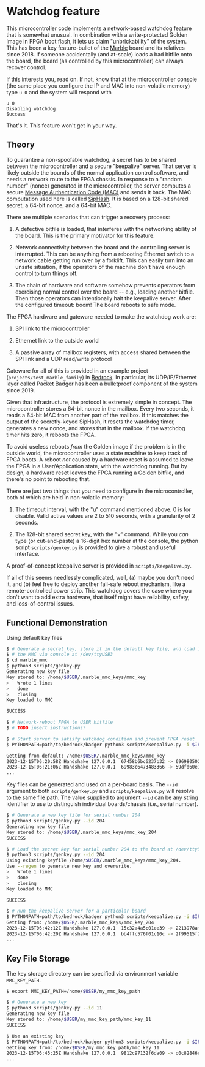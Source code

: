 # Watchdog feature

This microcontroller code implements a network-based watchdog feature
that is somewhat unusual.  In combination with a write-protected Golden Image
in FPGA boot flash, it lets us claim "unbrickability" of the system.
This has been a key feature-bullet of the
[Marble](https://github.com/BerkeleyLab/Marble) board and its relatives
since 2018.
If someone accidentally (and at-scale) loads a bad bitfile onto the board,
the board (as controlled by this microcontroller) can always recover control.

If this interests you, read on.  If not, know that at the microcontroller
console (the same place you configure the IP and MAC into non-volatile
memory) type `u 0` and the system will respond with
```
u 0
Disabling watchdog
Success
```
That's it.  This feature won't get in your way.

## Theory

To guarantee a non-spoofable watchdog, a secret has to be shared between
the microcontroller and a secure "keepalive" server.  That server is likely
outside the bounds of the normal application control software, and needs
a network route to the FPGA chassis.  In response to a "random number"
(nonce) generated in the microcontroller, the server computes a secure
[Message Authentication Code (MAC)](https://en.wikipedia.org/wiki/Message_authentication_code)
and sends it back.  The MAC computation used here is called
[SipHash](https://en.wikipedia.org/wiki/SipHash).  It is based
on a 128-bit shared secret, a 64-bit nonce, and a 64-bit MAC.

There are multiple scenarios that can trigger a recovery process:

1. A defective bitfile is loaded, that interferes with the networking
ability of the board.  This is the primary motivator for this feature.

2. Network connectivity between the board and the controlling server
is interrupted.  This can be anything from a rebooting Ethernet switch
to a network cable getting run over by a forklift.  This can easily turn
into an unsafe situation, if the operators of the machine don't have
enough control to turn things off.

3. The chain of hardware and software somehow prevents operators from
exercising normal control over the board -- e.g., loading another bitfile.
Then those operators can intentionally halt the keepalive server.  After
the configured timeout: boom!  The board reboots to safe mode.

The FPGA hardware and gateware needed to make the watchdog work are:

1. SPI link to the microcontroller

2. Ethernet link to the outside world

3. A passive array of mailbox registers, with access shared between
the SPI link and a UDP read/write protocol

Gateware for all of this is provided in an example project
(`projects/test_marble_family`) in
[Bedrock](https://github.com/BerkeleyLab/Bedrock).  In particular,
its UDP/IP/Ethernet layer called Packet Badger has been a bulletproof
component of the system since 2019.

Given that infrastructure, the protocol is extremely simple in concept.
The microcontroller stores a 64-bit nonce in the mailbox.  Every two seconds,
it reads a 64-bit MAC from another part of the mailbox.  If this matches
the output of the secretly-keyed SipHash, it resets the watchdog timer,
generates a new nonce, and stores that in the mailbox.  If the watchdog timer
hits zero, it reboots the FPGA.

To avoid useless reboots _from_ the Golden image if the problem
is in the outside world, the microcontroller uses a state machine to keep
track of FPGA boots.  A reboot _not_ caused by a hardware reset is assumed
to leave the FPGA in a User/Application state, with the watchdog running.
But by design, a hardware reset leaves the FPGA running a Golden bitfile,
and there's no point to rebooting that.

There are just two things that you need to configure in the
microcontroller, both of which are held in non-volatile memory:

1. The timeout interval, with the "u" command mentioned above.
0 is for disable.  Valid active values are 2 to 510 seconds,
with a granularity of 2 seconds.

2. The 128-bit shared secret key, with the "v" command.  While you
_can_ type (or cut-and-paste) a 16-digit hex number at the console,
the python script `scripts/genkey.py` is provided to give a robust
and useful interface.

A proof-of-concept keepalive server is provided in `scripts/keepalive.py`.

If all of this seems needlessly complicated, well, (a) maybe you
don't need it, and (b) feel free to deploy another fail-safe reboot
mechanism, like a remote-controlled power strip.  This watchdog covers
the case where you don't want to add extra hardware, that itself
might have reliability, safety, and loss-of-control issues.

## Functional Demonstration

Using default key files
```sh
$ # Generate a secret key, store it in the default key file, and load it to
$ # the MMC via console at /dev/ttyUSB3
$ cd marble_mmc
$ python3 scripts/genkey.py
Generating new key file
Key stored to: /home/$USER/.marble_mmc_keys/mmc_key
>   Wrote 1 lines
>   done
>   closing
Key loaded to MMC

SUCCESS

$ # Network-reboot FPGA to USER bitfile
$ # TODO insert instructions?

$ # Start server to satisfy watchdog condition and prevent FPGA reset
$ PYTHONPATH=path/to/bedrock/badger python3 scripts/keepalive.py -i $IP

Getting from default: /home/$USER/.marble_mmc_keys/mmc_key
2023-12-15T06:20:58Z Handshake 127.0.0.1  67458b6bc6237b32 -> 6969805026d14ffb
2023-12-15T06:21:06Z Handshake 127.0.0.1  69983c6473483366 -> 59dfd60e1c0f0fcd
...
```

Key files can be generated and used on a per-board basis.  The `--id` argument
to both `scripts/genkey.py` and `scripts/keepalive.py` will resolve to the same
file path.  The value supplied to argument `--id` can be any string identifier
to use to distinguish individual boards/chassis (i.e., serial number).

```sh
$ # Generate a new key file for serial number 204
$ python3 scripts/genkey.py --id 204
Generating new key file
Key stored to: /home/$USER/.marble_mmc_keys/mmc_key_204
SUCCESS

$ # Load the secret key for serial number 204 to the board at /dev/ttyUSB7
$ python3 scripts/genkey.py --id 204
Using existing keyfile /home/$USER/.marble_mmc_keys/mmc_key_204.
Use --regen to generate new key and overwrite.
>   Wrote 1 lines
>   done
>   closing
Key loaded to MMC

SUCCESS

$ # Run the keepalive server for a particular board
$ PYTHONPATH=path/to/bedrock/badger python3 scripts/keepalive.py -i $IP --id 204
Getting from: /home/$USER/.marble_mmc_keys/mmc_key_204
2023-12-15T06:42:12Z Handshake 127.0.0.1  15c32a4a5c01ee39 -> 2213978af621190e
2023-12-15T06:42:20Z Handshake 127.0.0.1  bb4ffc576f01c10c -> 2f99515f23bacf04
...
```

## Key File Storage
The key storage directory can be specified via environment variable `MMC_KEY_PATH`.
```sh
$ export MMC_KEY_PATH=/home/$USER/my_mmc_key_path

$ # Generate a new key
$ python3 scripts/genkey.py --id 11
Generating new key file
Key stored to: /home/$USER/my_mmc_key_path/mmc_key_11
SUCCESS

$ Use an existing key
$ PYTHONPATH=path/to/bedrock/badger python3 scripts/keepalive.py -i $IP --id 11
Getting key from: /home/$USER/my_mmc_key_path/mmc_key_11
2023-12-15T06:45:25Z Handshake 127.0.0.1  9812c97132f6da09 -> d0c82846e981bb93
...
```
